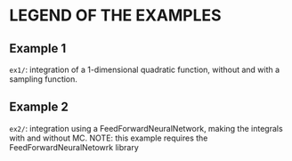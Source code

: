 # LEGEND OF THE EXAMPLES



## Example 1

`ex1/`: integration of a 1-dimensional quadratic function, without and with a sampling function.


## Example 2

`ex2/`: integration using a FeedForwardNeuralNetwork, making the integrals with and without MC.
NOTE: this example requires the FeedForwardNeuralNetowrk library
